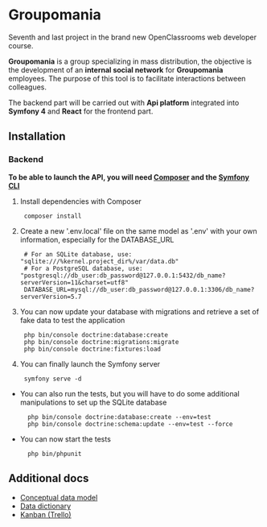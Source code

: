 # Groupomania

Seventh and last project in the brand new OpenClassrooms web developer course.

**Groupomania** is a group specializing in mass distribution, the objective is the development of an **internal social network** for **Groupomania** employees. The purpose of this tool is to facilitate interactions between colleagues.

The backend part will be carried out with **Api platform** integrated into **Symfony 4** and **React** for the frontend part.

## Installation

### Backend

**To be able to launch the API, you will need [Composer](https://getcomposer.org/) and the [Symfony CLI](https://symfony.com/download)**

1. Install dependencies with Composer
       
        composer install
        
2. Create a new '.env.local' file on the same model as '.env' with your own information, especially for the DATABASE_URL

        # For an SQLite database, use: "sqlite:///%kernel.project_dir%/var/data.db"
        # For a PostgreSQL database, use: "postgresql://db_user:db_password@127.0.0.1:5432/db_name?serverVersion=11&charset=utf8"
        DATABASE_URL=mysql://db_user:db_password@127.0.0.1:3306/db_name?serverVersion=5.7
        
3. You can now update your database with migrations and retrieve a set of fake data to test the application

        php bin/console doctrine:database:create
        php bin/console doctrine:migrations:migrate
        php bin/console doctrine:fixtures:load
        
4. You can finally launch the Symfony server

        symfony serve -d
        
* You can also run the tests, but you will have to do some additional manipulations to set up the SQLite database
  
        php bin/console doctrine:database:create --env=test
        php bin/console doctrine:schema:update --env=test --force
        
* You can now start the tests

        php bin/phpunit

## Additional docs

- [Conceptual data model](docs/MCD.svg)
- [Data dictionary](docs/DD.md)
- [Kanban (Trello)](https://trello.com/b/L4uLhIF7/groupomania)
